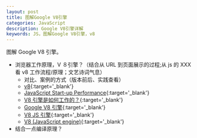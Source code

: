 ```yaml
---
layout: post
title: 图解Google V8引擎
categories: JavaScript
description: Google V8引擎详解
keywords: JS，图解Google V8引擎，v8
---
```


图解 Google V8 引擎。

- 浏览器工作原理，V ８引擎？（结合从 URL 到页面展示的过程;从 js 的 XXX 看 v8 工作流程/原理；文艺诗词气息）
  - 对比、案例的方式（版本前后、实践查看）
  - [v8](https://v8.dev/){:target='\_blank'}
  - [JavaScript Start-up Performance](https://medium.com/reloading/javascript-start-up-performance-69200f43b201){:target='\_blank'}
  - [V8 引擎是如何工作的？](https://www.cnblogs.com/fundebug/archive/2019/07/16/how-does-v8-work.html){:target='\_blank'}
  - [Google V8 引擎](https://blog.csdn.net/xiangzhihong8/article/details/74996757){:target='\_blank'}
  - [V8 JS 引擎](https://blog.csdn.net/allen8612433/article/details/80329022){:target='\_blank'}
  - [V8 (JavaScript engine)](<https://en.wikipedia.org/wiki/V8_(JavaScript_engine)>){:target='\_blank'}
- 结合一点编译原理？
